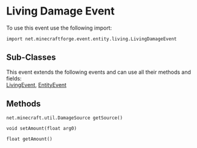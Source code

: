 # Living Damage Event

To use this event use the following import:
```groovy:no-line-numbers
import net.minecraftforge.event.entity.living.LivingDamageEvent
```

## Sub-Classes
This event extends the following events and can use all their methods and fields: <br>
[LivingEvent](living_event/living_event.md), [EntityEvent](entity_event/entity_event.md)

## Methods
```groovy:no-line-numbers
net.minecraft.util.DamageSource getSource()
```

```groovy:no-line-numbers
void setAmount(float arg0)
```

```groovy:no-line-numbers
float getAmount()
```
